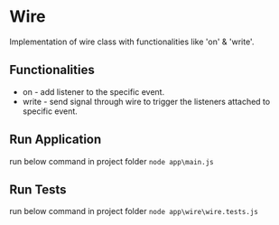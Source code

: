 # Wire
Implementation of wire class with functionalities like 'on' & 'write'.

## Functionalities
* on - add listener to the specific event.
* write - send signal through wire to trigger the listeners attached to specific event.

## Run Application
run below command in project folder
`node app\main.js`

## Run Tests
run below command in project folder
`node app\wire\wire.tests.js`
